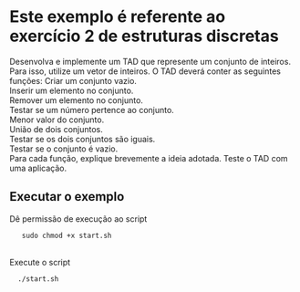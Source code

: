 # Este exemplo é referente ao exercício 2 de estruturas discretas

Desenvolva e implemente um TAD que represente um conjunto de inteiros. Para isso, utilize um vetor de inteiros. O TAD deverá conter as seguintes funções:
  Criar um conjunto vazio. <br/>
  Inserir um elemento no conjunto. <br/>
  Remover um elemento no conjunto. <br/>
  Testar se um número pertence ao conjunto. <br/>
  Menor valor do conjunto. <br/>
  União de dois conjuntos. <br/>
  Testar se os dois conjuntos são iguais. <br/>
  Testar se o conjunto é vazio. <br/>
Para cada função, explique brevemente a ideia adotada. Teste o TAD com uma aplicação.


## Executar o exemplo
Dê permissão de execução ao script

```
   sudo chmod +x start.sh
```

<br/>
Execute o script

```
  ./start.sh
```
